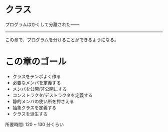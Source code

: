 # クラス

プログラムはかくして分離された——

---

この章で、プログラムを分けることができるようになる。

# この章のゴール

- クラスをテンポよく作る
- 必要なメンバを定義する
- メンバを公開/非公開にする
- コンストラクタ/デストラクタを定義する
- 静的メンバの使い所を押さえる
- 抽象クラスを定義する
- クラスを派生する

所要時間: 120 ~ 130 分くらい
